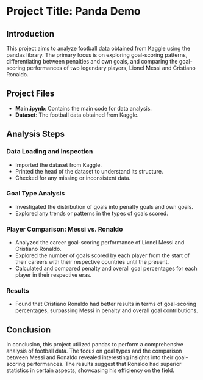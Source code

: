 # Project Title: Panda Demo

## Introduction
This project aims to analyze football data obtained from Kaggle using the pandas library. The primary focus is on exploring goal-scoring patterns, differentiating between penalties and own goals, and comparing the goal-scoring performances of two legendary players, Lionel Messi and Cristiano Ronaldo.

## Project Files
- **Main.ipynb**: Contains the main code for data analysis.
- **Dataset**: The football data obtained from Kaggle.

## Analysis Steps

### Data Loading and Inspection
- Imported the dataset from Kaggle.
- Printed the head of the dataset to understand its structure.
- Checked for any missing or inconsistent data.

### Goal Type Analysis
- Investigated the distribution of goals into penalty goals and own goals.
- Explored any trends or patterns in the types of goals scored.

### Player Comparison: Messi vs. Ronaldo
- Analyzed the career goal-scoring performance of Lionel Messi and Cristiano Ronaldo.
- Explored the number of goals scored by each player from the start of their careers with their respective countries until the present.
- Calculated and compared penalty and overall goal percentages for each player in their respective eras.

### Results
- Found that Cristiano Ronaldo had better results in terms of goal-scoring percentages, surpassing Messi in penalty and overall goal contributions.

## Conclusion
In conclusion, this project utilized pandas to perform a comprehensive analysis of football data. The focus on goal types and the comparison between Messi and Ronaldo revealed interesting insights into their goal-scoring performances. The results suggest that Ronaldo had superior statistics in certain aspects, showcasing his efficiency on the field.


